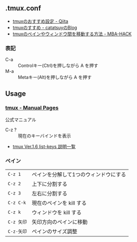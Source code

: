 
## .tmux.conf

* [tmuxのおすすめ設定 - Qiita](http://qiita.com/catatsuy/items/db0a471bf1eabaa21c36)
* [tmuxのすすめ - catatsuyのBlog](http://blog.catatsuy.org/a/243)
* [tmuxのペインやウィンドウ間を移動する方法 - MBA-HACK](http://mba-hack.blogspot.jp/2013/01/tmux.html)

### 表記

<dl>
  <dt>C-a</dt>
  <dd>Controlキー(Ctrl)を押しながら A を押す</dd>
  <dt>M-a</dt>
  <dd>Metaキー(Alt)を押しながら A を押す</dd>
</dl>

## Usage

### [tmux - Manual Pages](http://www.openbsd.org/cgi-bin/man.cgi?query=tmux&sektion=1)
公式マニュアル

<dl><dt>C-z ?</dt><dd>現在のキーバインドを表示</dd>

* [tmux Ver.1.6 list-keys 説明一覧](http://n.blueblack.net/files/2012-07-20_04_comfortable_cui_environment_tmux/tmux_list_keys_info.txt)

### ペイン

<table>
    <tr>
        <td><code>C-z 1</code></td><td>ペインを分解して1つのウィンドウにする</td>
    </tr>
    <tr>
        <td><code>C-z 2</code></td><td>上下に分割する</td>
    </tr>
    <tr>
        <td><code>C-z 3</code></td><td>左右に分割する</td>
    </tr>
    <tr>
        <td><code>C-z C-k</code></td><td>現在のペインを kill する</td>
    </tr>
    <tr>
        <td><code>C-z k</code></td><td>ウィンドウを kill する</td>
    </tr>
    <tr>
        <td><code>C-z 矢印</code></td><td>矢印方向のペインに移動</td>
    </tr>
    <tr>
        <td><code>C-z-矢印</code></td><td>ペインのサイズ調整</td>
    </tr>
</table>
